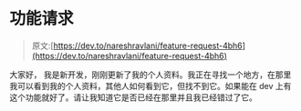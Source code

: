 # 功能请求

> 原文:[https://dev.to/nareshravlani/feature-request-4bh6](https://dev.to/nareshravlani/feature-request-4bh6)

大家好，
我是新开发，刚刚更新了我的个人资料。我正在寻找一个地方，在那里我可以看到我的个人资料，其他人如何看到它，但找不到它。如果能在 dev 上有这个功能就好了。请让我知道它是否已经在那里并且我已经错过了它。
